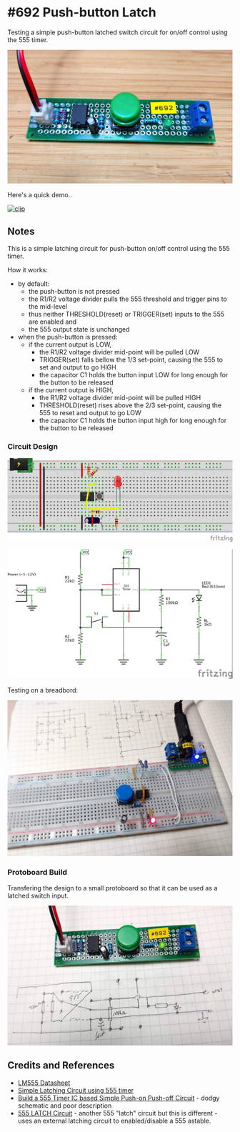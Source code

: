 # #692 Push-button Latch

Testing a simple push-button latched switch circuit for on/off control using the 555 timer.

![Build](./assets/Latch_build.jpg?raw=true)

Here's a quick demo..

[![clip](https://img.youtube.com/vi/LyaoLRMI-wE/0.jpg)](https://www.youtube.com/watch?v=LyaoLRMI-wE)

## Notes

This is a simple latching circuit for push-button on/off control using the 555 timer.

How it works:

* by default:
    * the push-button is not pressed
    * the R1/R2 voltage divider pulls the 555 threshold and trigger pins to the mid-level
    * thus neither THRESHOLD(reset) or TRIGGER(set) inputs to the 555 are enabled and
    * the 555 output state is unchanged
* when the push-button is pressed:
    * if the current output is LOW,
        * the R1/R2 voltage divider mid-point will be pulled LOW
        * TRIGGER(set) falls bellow the 1/3 set-point, causing the 555 to set and output to go HIGH
        * the capacitor C1 holds the button input LOW for long enough for the button to be released
    * if the current output is HIGH,
        * the R1/R2 voltage divider mid-point will be pulled HIGH
        * THRESHOLD(reset) rises above the 2/3 set-point, causing the 555 to reset and output to go LOW
        * the capacitor C1 holds the button input high for long enough for the button to be released

### Circuit Design

![bb](./assets/Latch_bb.jpg?raw=true)

![schematic](./assets/Latch_schematic.jpg?raw=true)

Testing on a breadbord:

![Latch_bb_build](./assets/Latch_bb_build.jpg?raw=true)

### Protoboard Build

Transfering the design to a small protoboard so that it can be used as a latched switch input.

![protoboard_build](./assets/protoboard_build.jpg?raw=true)

## Credits and References

* [LM555 Datasheet](https://www.futurlec.com/Linear/LM555CN.shtml)
* [Simple Latching Circuit using 555 timer](https://www.circuits-diy.com/simple-latching-circuit-using-555-timer/)
* [Build a 555 Timer IC based Simple Push-on Push-off Circuit](https://circuitdigest.com/electronic-circuits/555-timer-push-on-push-off-circuit) - dodgy schematic and poor description
* [555 LATCH Circuit](https://www.555-timer-circuits.com/latch.html) - another 555 "latch" circuit but this is different - uses an external latching circuit to enabled/disable a 555 astable.
